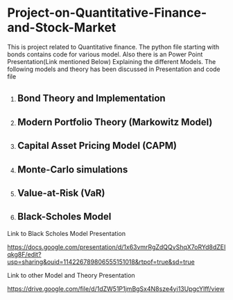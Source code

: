 # Project-on-Quantitative-Finance-and-Stock-Market
This is project related to Quantitative finance. The python file starting with bonds contains code for various model. Also there is an Power Point Presentation(Link mentioned Below) Explaining the different Models. The following models and theory has been discussed in Presentation and code file
1) ## Bond Theory and Implementation
2) ## Modern Portfolio Theory (Markowitz Model)
3) ## Capital Asset Pricing Model (CAPM)
4) ## Monte-Carlo simulations
5) ## Value-at-Risk (VaR)
6) ## Black-Scholes Model
Link to Black Scholes Model Presentation

https://docs.google.com/presentation/d/1x63vmrRgZdQQvShqX7oRYd8dZEIqkg8F/edit?usp=sharing&ouid=114226789806555151018&rtpof=true&sd=true


Link to other Model and Theory Presentation

https://drive.google.com/file/d/1dZW51P1jmBgSx4N8sze4yi13UpgcYIff/view
